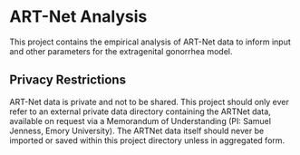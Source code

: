 # ART-Net Analysis

This project contains the empirical analysis of ART-Net data to inform input and other parameters for the extragenital gonorrhea model.

## Privacy Restrictions

ART-Net data is private and not to be shared. This project should only ever refer to an external private data directory containing the ARTNet data, available on request via a Memorandum of Understanding (PI: Samuel Jenness, Emory University). The ARTNet data itself should never be imported or saved within this project directory unless in aggregated form.
